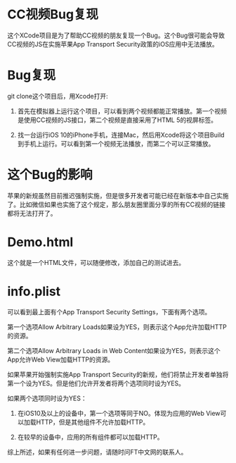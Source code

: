 # CC视频Bug复现
这个XCode项目是为了帮助CC视频的朋友复现一个Bug。这个Bug很可能会导致CC视频的JS在实施苹果App Transport Security政策的iOS应用中无法播放。

# Bug复现
git clone这个项目后，用Xcode打开:

1. 首先在模拟器上运行这个项目，可以看到两个视频都能正常播放。第一个视频是使用CC视频的JS接口，第二个视频是直接采用了HTML 5的视屏标签。

2. 找一台运行iOS 10的iPhone手机，连接Mac，然后用Xcode将这个项目Build到手机上运行。可以看到第一个视频无法播放，而第二个可以正常播放。

# 这个Bug的影响
苹果的新规虽然目前推迟强制实施，但是很多开发者可能已经在新版本中自己实施了。比如微信如果也实施了这个规定，那么朋友圈里面分享的所有CC视频的链接都将无法打开了。

# Demo.html
这个就是一个HTML文件，可以随便修改，添加自己的测试进去。

# info.plist
可以看到最上面有个App Transport Security Settings，下面有两个选项。

第一个选项Allow Arbitrary Loads如果设为YES，则表示这个App允许加载HTTP的资源。

第二个选项Allow Arbitrary Loads in Web Content如果设为YES，则表示这个App允许Web View加载HTTP的资源。

如果苹果开始强制实施App Transport Security的新规，他们将禁止开发者单独将第一个设为YES。但是他们允许开发者将两个选项同时设为YES。

如果两个选项同时设为YES：

1. 在iOS10及以上的设备中，第一个选项等同于NO。体现为应用的Web View可以加载HTTP，但是其他组件不允许加载HTTP。

2. 在较早的设备中，应用的所有组件都可以加载HTTP。

综上所述，如果有任何进一步问题，请随时问FT中文网的联系人。
